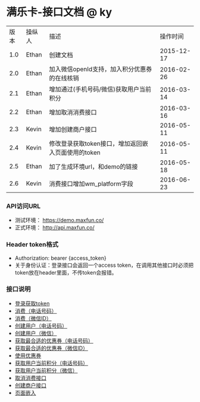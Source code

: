 # 满乐卡-接口文档 @ ky 
<html>
  <table>
    <tr>
      <td>版本</td>
      <td>操纵人</td>
      <td>描述</td>
      <td>操作时间</td>
    </tr>
    <tr>
      <td>1.0</td>
      <td>Ethan</td>
      <td>创建文档</td>
      <td>2015-12-17</td>
    </tr>
    <tr>
      <td>2.0</td>
      <td>Ethan</td>
      <td>加入微信openId支持，加入积分优惠券的在线核销</td>
      <td>2016-02-26</td>
    </tr>
    <tr>
      <td>2.1</td>
      <td>Ethan</td>
      <td>增加通过(手机号码/微信)获取用户当前积分</td>
      <td>2016-03-14</td>
    </tr>
    <tr>
      <td>2.2</td>
      <td>Ethan</td>
      <td>增加取消消费接口</td>
      <td>2016-03-16</td>
    </tr>
    <tr>
      <td>2.3</td>
      <td>Kevin</td>
      <td>增加创建商户接口</td>
      <td>2016-05-11</td>
    </tr>
    <tr>
      <td>2.4</td>
      <td>Kevin</td>
      <td>修改登录获取token接口，增加返回嵌入页面使用的token</td>
      <td>2016-05-11</td>
    </tr>
    <tr>
      <td>2.5</td>
      <td>Ethan</td>
      <td>加了生成环境url，和demo的链接</td>
      <td>2016-05-18</td>
    </tr>
    <tr>
      <td>2.6</td>
      <td>Kevin</td>
      <td>消费接口增加wm_platform字段</td>
      <td>2016-06-23</td>
    </tr>
  </table>
</html>

### API访问URL
   
  * 测试环境： https://demo.maxfun.co/
  * 正式环境： http://api.maxfun.co/

###  Header token格式
  * Authorization: bearer {access_token}
  * 关于身份认证：登录接口会返回一个access token，在调用其他接口时必须把token放在header里面，不传token会报错。
  
### 接口说明
  * [登录获取token](https://github.com/maxfunapi/ky/blob/master/oauth.md)
  * [消费（电话号码）](https://github.com/maxfunapi/ky/blob/master/transaction.md)
  * [消费（微信ID）](https://github.com/maxfunapi/ky/blob/master/transaction_weixin.md)
  * [创建用户（电话号码）](https://github.com/maxfunapi/ky/blob/master/customer.md)
  * [创建用户（微信）](https://github.com/maxfunapi/ky/blob/master/customer_weixin.md)
  * [获取最合适的优惠券（电话号码）](https://github.com/maxfunapi/ky/blob/masterbest_match_coupons.md)
  * [获取最合适的优惠券（微信ID）](https://github.com/maxfunapi/ky/blob/master/best_match_coupons_weixin.md)
  * [使用优惠券](https://github.com/maxfunapi/ky/blob/master/use_coupon.md)
  * [获取用户当前积分（电话号码）](https://github.com/maxfunapi/ky/blob/master/get_customer_by_phone_number.md)
  * [获取用户当前积分（微信）](https://github.com/maxfunapi/ky/blob/master/best_match_coupons_weixin.md)
  * [取消消费接口](https://github.com/maxfunapi/ky/blob/master/cancel_transaction.md)
  * [创建商户接口](https://github.com/maxfunapi/ky/blob/master/merchant.md)
  * [页面嵌入](https://github.com/maxfunapi/ky/blob/master/include_page.md)


